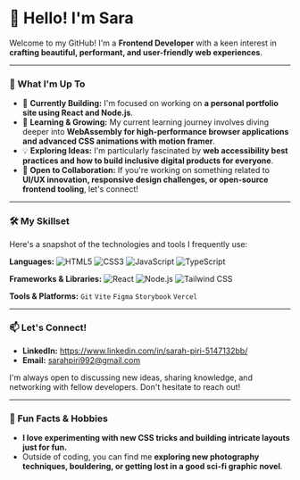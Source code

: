 # 👋 Hello! I'm Sara

Welcome to my GitHub! I'm a **Frontend Developer** with a keen interest in **crafting beautiful, performant, and user-friendly web experiences**.

---

### 🚀 What I'm Up To

- 🔭 **Currently Building:** I'm focused on working on **a personal portfolio site using React and Node.js**.
- 🌱 **Learning & Growing:** My current learning journey involves diving deeper into **WebAssembly for high-performance browser applications and advanced CSS animations with motion framer**.
- 💡 **Exploring Ideas:** I'm particularly fascinated by **web accessibility best practices and how to build inclusive digital products for everyone**.
- 🤝 **Open to Collaboration:** If you're working on something related to **UI/UX innovation, responsive design challenges, or open-source frontend tooling**, let's connect!

---

### 🛠️ My Skillset

Here's a snapshot of the technologies and tools I frequently use:

**Languages:**
![HTML5](https://img.shields.io/badge/HTML5-E34F26?style=for-the-badge&logo=html5&logoColor=white)
![CSS3](https://img.shields.io/badge/CSS3-1572B6?style=for-the-badge&logo=css3&logoColor=white)
![JavaScript](https://img.shields.io/badge/JavaScript-F7DF1E?style=for-the-badge&logo=javascript&logoColor=black)
![TypeScript](https://img.shields.io/badge/TypeScript-3178C6?style=for-the-badge&logo=typescript&logoColor=white)

**Frameworks & Libraries:**
![React](https://img.shields.io/badge/React-61DAFB?style=for-the-badge&logo=react&logoColor=black)
![Node.js](https://img.shields.io/badge/Node.js-339933?style=for-the-badge&logo=node.js&logoColor=white)
![Tailwind CSS](https://img.shields.io/badge/Tailwind_CSS-38B2AC?style=for-the-badge&logo=tailwind-css&logoColor=white)

**Tools & Platforms:**
`Git` `Vite` `Figma` `Storybook` `Vercel`

---

### 📫 Let's Connect!

- **LinkedIn:** https://www.linkedin.com/in/sarah-piri-5147132bb/
- **Email:** sarahpiri992@gmail.com

I'm always open to discussing new ideas, sharing knowledge, and networking with fellow developers. Don't hesitate to reach out!

---

### 🌟 Fun Facts & Hobbies

- **I love experimenting with new CSS tricks and building intricate layouts just for fun.**
- Outside of coding, you can find me **exploring new photography techniques, bouldering, or getting lost in a good sci-fi graphic novel**.
